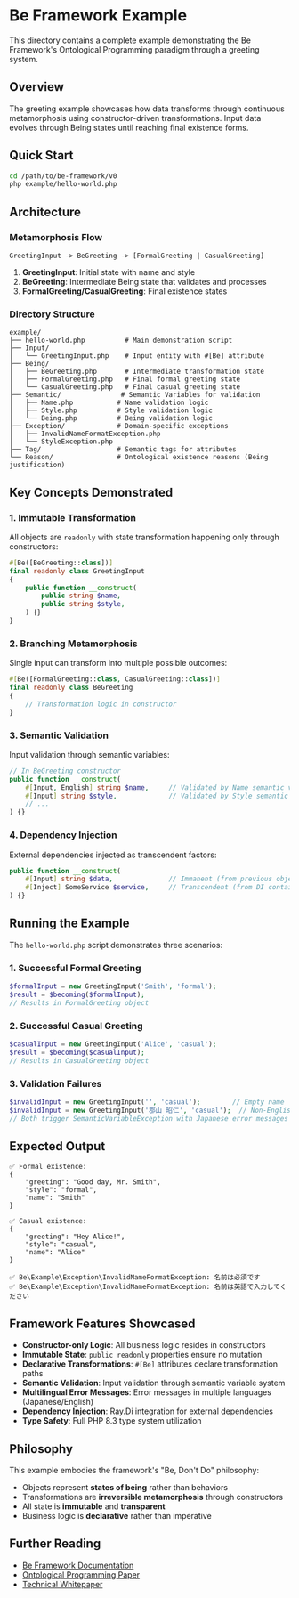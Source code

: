 # Be Framework Example

This directory contains a complete example demonstrating the Be Framework's Ontological Programming paradigm through a greeting system.

## Overview

The greeting example showcases how data transforms through continuous metamorphosis using constructor-driven transformations. Input data evolves through Being states until reaching final existence forms.

## Quick Start

```bash
cd /path/to/be-framework/v0
php example/hello-world.php
```

## Architecture

### Metamorphosis Flow

```
GreetingInput -> BeGreeting -> [FormalGreeting | CasualGreeting]
```

1. **GreetingInput**: Initial state with name and style
2. **BeGreeting**: Intermediate Being state that validates and processes
3. **FormalGreeting/CasualGreeting**: Final existence states

### Directory Structure

```
example/
├── hello-world.php          # Main demonstration script
├── Input/
│   └── GreetingInput.php    # Input entity with #[Be] attribute
├── Being/
│   ├── BeGreeting.php       # Intermediate transformation state
│   ├── FormalGreeting.php   # Final formal greeting state
│   └── CasualGreeting.php   # Final casual greeting state
├── Semantic/               # Semantic Variables for validation
│   ├── Name.php           # Name validation logic
│   ├── Style.php          # Style validation logic
│   └── Being.php          # Being validation logic
├── Exception/             # Domain-specific exceptions
│   ├── InvalidNameFormatException.php
│   └── StyleException.php
├── Tag/                   # Semantic tags for attributes
└── Reason/                # Ontological existence reasons (Being justification)
```

## Key Concepts Demonstrated

### 1. Immutable Transformation
All objects are `readonly` with state transformation happening only through constructors:

```php
#[Be([BeGreeting::class])]
final readonly class GreetingInput
{
    public function __construct(
        public string $name,
        public string $style,
    ) {}
}
```

### 2. Branching Metamorphosis
Single input can transform into multiple possible outcomes:

```php
#[Be([FormalGreeting::class, CasualGreeting::class])]
final readonly class BeGreeting
{
    // Transformation logic in constructor
}
```

### 3. Semantic Validation
Input validation through semantic variables:

```php
// In BeGreeting constructor
public function __construct(
    #[Input, English] string $name,     // Validated by Name semantic variable
    #[Input] string $style,             // Validated by Style semantic variable
    // ...
) {}
```

### 4. Dependency Injection
External dependencies injected as transcendent factors:

```php
public function __construct(
    #[Input] string $data,              // Immanent (from previous object)
    #[Inject] SomeService $service,     // Transcendent (from DI container)
) {}
```

## Running the Example

The `hello-world.php` script demonstrates three scenarios:

### 1. Successful Formal Greeting
```php
$formalInput = new GreetingInput('Smith', 'formal');
$result = $becoming($formalInput);
// Results in FormalGreeting object
```

### 2. Successful Casual Greeting
```php
$casualInput = new GreetingInput('Alice', 'casual');
$result = $becoming($casualInput);
// Results in CasualGreeting object
```

### 3. Validation Failures
```php
$invalidInput = new GreetingInput('', 'casual');        // Empty name
$invalidInput = new GreetingInput('郡山 昭仁', 'casual');  // Non-English name
// Both trigger SemanticVariableException with Japanese error messages
```

## Expected Output

```
✅ Formal existence:
{
    "greeting": "Good day, Mr. Smith",
    "style": "formal",
    "name": "Smith"
}

✅ Casual existence:
{
    "greeting": "Hey Alice!",
    "style": "casual", 
    "name": "Alice"
}

✅ Be\Example\Exception\InvalidNameFormatException: 名前は必須です
✅ Be\Example\Exception\InvalidNameFormatException: 名前は英語で入力してください
```

## Framework Features Showcased

- **Constructor-only Logic**: All business logic resides in constructors
- **Immutable State**: `public readonly` properties ensure no mutation
- **Declarative Transformations**: `#[Be]` attributes declare transformation paths
- **Semantic Validation**: Input validation through semantic variable system
- **Multilingual Error Messages**: Error messages in multiple languages (Japanese/English)
- **Dependency Injection**: Ray.Di integration for external dependencies
- **Type Safety**: Full PHP 8.3 type system utilization

## Philosophy

This example embodies the framework's "Be, Don't Do" philosophy:
- Objects represent **states of being** rather than behaviors
- Transformations are **irreversible metamorphosis** through constructors
- All state is **immutable** and **transparent**
- Business logic is **declarative** rather than imperative

## Further Reading

- [Be Framework Documentation](../docs/README.md)
- [Ontological Programming Paper](../docs/papers/philosophy/ontological-programming-paper.md)
- [Technical Whitepaper](../docs/papers/framework/be-framework-whitepaper.md)
